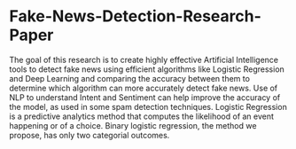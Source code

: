 # Fake-News-Detection-Research-Paper
The goal of this research is to create highly effective Artificial Intelligence tools to detect fake news using efficient algorithms like Logistic Regression and Deep Learning and comparing the accuracy between them to determine which algorithm can more accurately detect fake news. Use of NLP to understand Intent and Sentiment can help improve the accuracy of the model, as used in some spam detection techniques.      Logistic Regression is a predictive analytics method that computes the likelihood of an event happening or of a choice. Binary logistic regression, the method we propose, has only two categorial outcomes.
